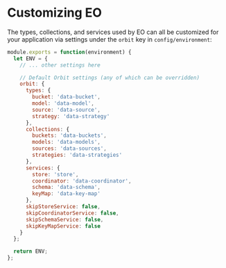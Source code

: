# Customizing EO

The types, collections, and services used by EO can all be customized for
your application via settings under the `orbit` key in `config/environment`:

```js
module.exports = function(environment) {
  let ENV = {
    // ... other settings here

    // Default Orbit settings (any of which can be overridden)
    orbit: {
      types: {
        bucket: 'data-bucket',
        model: 'data-model',
        source: 'data-source',
        strategy: 'data-strategy'
      },
      collections: {
        buckets: 'data-buckets',
        models: 'data-models',
        sources: 'data-sources',
        strategies: 'data-strategies'
      },
      services: {
        store: 'store',
        coordinator: 'data-coordinator',
        schema: 'data-schema',
        keyMap: 'data-key-map'
      },
      skipStoreService: false,
      skipCoordinatorService: false,
      skipSchemaService: false,
      skipKeyMapService: false
    }
  };

  return ENV;
};
```
